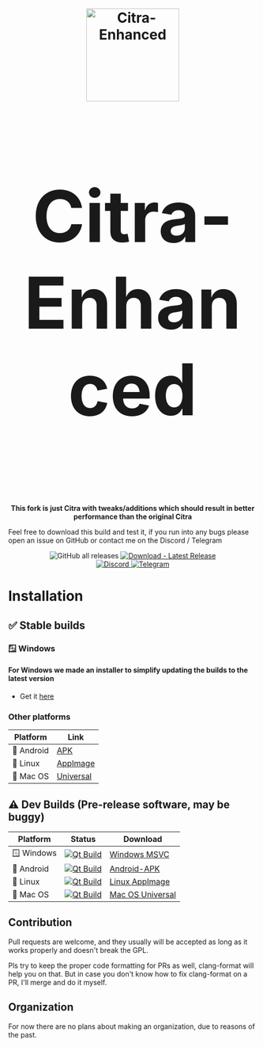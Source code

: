 <h1 align="center">
  <img src="https://github.com/Gamer64ytb/Citra-Enhanced/blob/2fb4b5e4f3f3c7bcb06c1eac97181f845fe72b57/branding/Citra-Enhanced-256.png" alt="Citra-Enhanced" width="188"/>
</p>
<p align="center" style="font-size:144px;">
  <strong>Citra-Enhanced</strong>
</h1>

<p align="center">
  <strong>This fork is just Citra with tweaks/additions which should result in better performance than the original Citra</strong>
  
  </strong>Feel free to download this build and test it, if you run into any bugs please open an issue on GitHub or contact me on the Discord / Telegram</strong>
</p>

<p align="center">
  <img src="https://img.shields.io/github/downloads/Gamer64ytb/Citra-Enhanced/total" alt="GitHub all releases"/>
  <a href="https://github.com/Gamer64ytb/Citra-Enhanced/releases/latest">
    <img src="https://img.shields.io/badge/Download-Latest_Release-2ea44f?logo=github&logoColor=white" alt="Download - Latest Release"/>
  </a>
  <br>
  <a href="https://discord.gg/8xjMHWEuf6">
    <img src="https://dcbadge.limes.pink/api/server/8xjMHWEuf6" alt="Discord"/>
  </a>
  <a href="https://t.me/yourtelegram">
    <img src="https://patrolavia.github.io/telegram-badge/chat.png" alt="Telegram"/>
  </a>
</p>

# Installation

## ✅ Stable builds

### 🪟 Windows

#### For Windows we made an installer to simplify updating the builds to the latest version
- Get it [here](https://nightly.link/Gamer64ytb/Citra-Enhanced/workflows/build/master/Enhanced-Installer.zip)

### Other platforms

|Platform|Link|
|--------|--------|
| 📱 Android|[APK](https://github.com/Gamer64ytb/Citra-Enhanced/releases/latest/download/Android-APK.zip)|
| 🐧 Linux|[AppImage](https://github.com/Gamer64ytb/Citra-Enhanced/releases/latest/download/linux-appimage.zip)|
| 🍎 Mac OS|[Universal](https://github.com/Gamer64ytb/Citra-Enhanced/releases/latest/download/macos-universal.zip)|

## ⚠️ Dev Builds (Pre-release software, may be buggy)

|Platform|Status|Download|
|--------|------------|--------|
| 🪟 Windows|[![Qt Build](https://github.com/Gamer64ytb/Citra-Enhanced/actions/workflows/build.yml/badge.svg)](https://github.com/Gamer64ytb/Citra-Enhanced/actions/workflows/Qt_Build.yml)|[Windows MSVC](https://nightly.link/Gamer64ytb/Citra-Enhanced/workflows/build/master/windows-msvc.zip)|
| 📱 Android|[![Qt Build](https://github.com/Gamer64ytb/Citra-Enhanced/actions/workflows/build.yml/badge.svg)](https://github.com/Gamer64ytb/Citra-Enhanced/actions/workflows/Qt_Build.yml)|[Android-APK](https://nightly.link/Gamer64ytb/Citra-Enhanced/workflows/build/master/Android-APK.zip)|
| 🐧 Linux|[![Qt Build](https://github.com/Gamer64ytb/Citra-Enhanced/actions/workflows/build.yml/badge.svg)](https://github.com/Gamer64ytb/Citra-Enhanced/actions/workflows/Qt_Build.yml)|[Linux AppImage](https://nightly.link/Gamer64ytb/Citra-Enhanced/workflows/build/master/linux-appimage.zip)|
| 🍎 Mac OS|[![Qt Build](https://github.com/Gamer64ytb/Citra-Enhanced/actions/workflows/build.yml/badge.svg)](https://github.com/Gamer64ytb/Citra-Enhanced/actions/workflows/Qt_Build.yml)|[Mac OS Universal](https://nightly.link/Gamer64ytb/Citra-Enhanced/workflows/build/master/macos-universal.zip)|

## Contribution

Pull requests are welcome, and they usually will be accepted as long as it works properly and doesn't break the GPL.

Pls try to keep the proper code formatting for PRs as well, clang-format will help you on that. But in case you don't know how to fix clang-format on a PR, I'll merge and do it myself.

## Organization

For now there are no plans about making an organization, due to reasons of the past.
